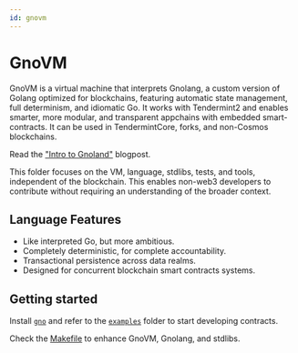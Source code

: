 ```yaml
---
id: gnovm
---
```


# GnoVM

GnoVM is a virtual machine that interprets Gnolang, a custom version of Golang optimized for blockchains, featuring automatic state management, full determinism, and idiomatic Go.
It works with Tendermint2 and enables smarter, more modular, and transparent appchains with embedded smart-contracts.
It can be used in TendermintCore, forks, and non-Cosmos blockchains.

Read the ["Intro to Gnoland"](https://staging.gno.land/r/gnoland/blog:p/intro) blogpost.

This folder focuses on the VM, language, stdlibs, tests, and tools, independent of the blockchain.
This enables non-web3 developers to contribute without requiring an understanding of the broader context.

## Language Features

* Like interpreted Go, but more ambitious.
* Completely deterministic, for complete accountability.
* Transactional persistence across data realms.
* Designed for concurrent blockchain smart contracts systems.

## Getting started

Install [`gno`](./cmd/gno) and refer to the [`examples`](../examples) folder to start developing contracts.

Check the [Makefile](./Makefile) to enhance GnoVM, Gnolang, and stdlibs.

